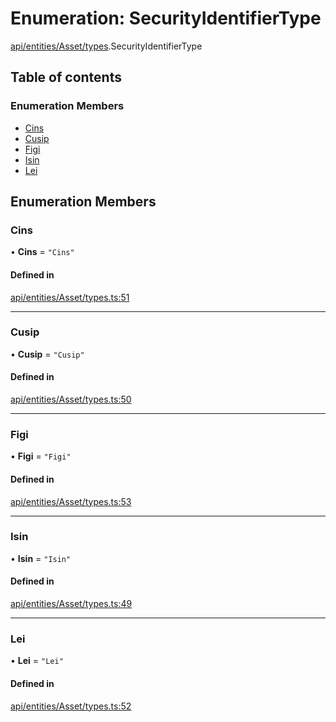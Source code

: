 # Enumeration: SecurityIdentifierType

[api/entities/Asset/types](../wiki/api.entities.Asset.types).SecurityIdentifierType

## Table of contents

### Enumeration Members

- [Cins](../wiki/api.entities.Asset.types.SecurityIdentifierType#cins)
- [Cusip](../wiki/api.entities.Asset.types.SecurityIdentifierType#cusip)
- [Figi](../wiki/api.entities.Asset.types.SecurityIdentifierType#figi)
- [Isin](../wiki/api.entities.Asset.types.SecurityIdentifierType#isin)
- [Lei](../wiki/api.entities.Asset.types.SecurityIdentifierType#lei)

## Enumeration Members

### Cins

• **Cins** = ``"Cins"``

#### Defined in

[api/entities/Asset/types.ts:51](https://github.com/PolymeshAssociation/polymesh-sdk/blob/9a8715021/src/api/entities/Asset/types.ts#L51)

___

### Cusip

• **Cusip** = ``"Cusip"``

#### Defined in

[api/entities/Asset/types.ts:50](https://github.com/PolymeshAssociation/polymesh-sdk/blob/9a8715021/src/api/entities/Asset/types.ts#L50)

___

### Figi

• **Figi** = ``"Figi"``

#### Defined in

[api/entities/Asset/types.ts:53](https://github.com/PolymeshAssociation/polymesh-sdk/blob/9a8715021/src/api/entities/Asset/types.ts#L53)

___

### Isin

• **Isin** = ``"Isin"``

#### Defined in

[api/entities/Asset/types.ts:49](https://github.com/PolymeshAssociation/polymesh-sdk/blob/9a8715021/src/api/entities/Asset/types.ts#L49)

___

### Lei

• **Lei** = ``"Lei"``

#### Defined in

[api/entities/Asset/types.ts:52](https://github.com/PolymeshAssociation/polymesh-sdk/blob/9a8715021/src/api/entities/Asset/types.ts#L52)

